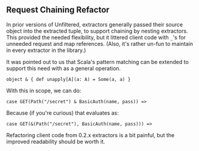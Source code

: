 Request Chaining Refactor
-------------------------

In prior versions of Unfiltered, extractors generally passed their
source object into the extracted tuple, to support chaining by nesting
extractors. This provided the needed flexibility, but it littered
client code with `_`'s for unneeded request and map references. (Also,
it's rather un-fun to maintain in every extractor in the library.)

It was pointed out to us that Scala's pattern matching can be extended
to support this need with as a general operation.

    object & { def unapply[A](a: A) = Some(a, a) }

With this in scope, we can do:

    case GET(Path("/secret") & BasicAuth(name, pass)) =>

Because (if you're curious) that evaluates as:

    case GET(&(Path("/secret"), BasicAuth(name, pass))) =>

Refactoring client code from 0.2.x extractors is a bit painful, but
the improved readability should be worth it.
